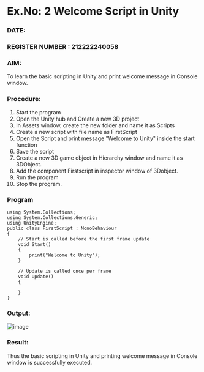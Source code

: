 # Ex.No: 2  Welcome Script in Unity
### DATE:                                                                            
### REGISTER NUMBER : 212222240058
### AIM: 
 To learn the basic scripting in Unity and print welcome message in Console window. 
### Procedure:
1. Start the program
2. Open the Unity hub and Create a new 3D project
3. In Assets window, create the new folder and name it as Scripts
4. Create a new script with file name as FirstScript
5. Open the Script and print message "Welcome to Unity" inside the start function
6. Save the script
7. Create a new 3D game object in Hierarchy window and name it as 3DObject.
8. Add the component Firstscript in inspector window of 3Dobject.
9. Run the program
10. Stop the program.
### Program 
```
using System.Collections;
using System.Collections.Generic;
using UnityEngine;
public class FirstScript : MonoBehaviour
{
    // Start is called before the first frame update
    void Start()
    {
        print("Welcome to Unity");
    }

    // Update is called once per frame
    void Update()
    {
        
    }
}
```




### Output:
![image](https://github.com/user-attachments/assets/9bd44fa5-4e1d-4175-a78f-7e406a0c3b2d)



### Result:
Thus the basic scripting in Unity and printing welcome message in Console window is successfully executed. 


